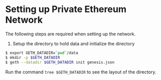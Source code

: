 # Setting up Private Ethereum Network
 
The following steps are required when setting up the network.

1. Setup the directory to hold data and initialize the directory

```bash
$ export GETH_DATADIR=`pwd`/data
$ mkdir -p $GETH_DATADIR
$ geth --datadir $GETH_DATADIR init genesis.json
```

Run the command `tree $GETH_DATADIR` to see the layout of the directory.
